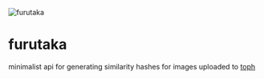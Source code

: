 ![furutaka](https://cdn.weeb.sh/assets/api-images/furutaka.png)
# furutaka

minimalist api for generating similarity hashes for images uploaded to [toph](https://github.com/weeb-services/toph)